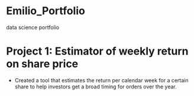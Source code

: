 # Emilio_Portfolio
data science portfolio
# Project 1: Estimator of weekly return on share price
* Created a tool that estimates the return per calendar week for a certain share to help investors get a broad timing for orders over the year. 
